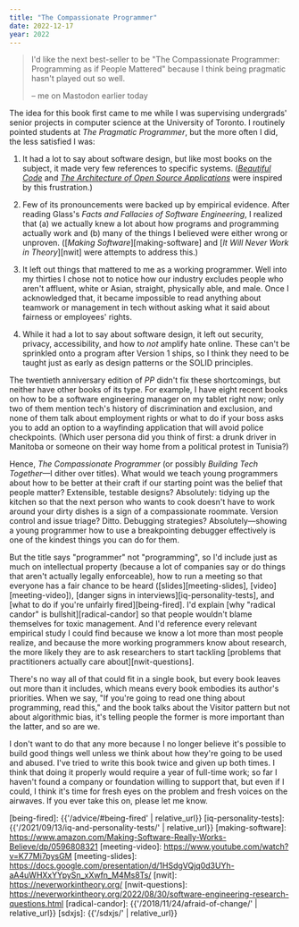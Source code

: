 ```yaml
---
title: "The Compassionate Programmer"
date: 2022-12-17
year: 2022
---
```


> I'd like the next best-seller to be
> "The Compassionate Programmer: Programming as if People Mattered"
> because I think being pragmatic hasn't played out so well.
>
> – me on Mastodon earlier today

The idea for this book first came to me while I was supervising undergrads' senior projects
in computer science at the University of Toronto.
I routinely pointed students at *The Pragmatic Programmer*,
but the more often I did,
the less satisfied I was:

1.  It had a lot to say about software design,
    but like most books on the subject,
    it made very few references to specific systems.
    ([*Beautiful Code*][beautiful-code] and [*The Architecture of Open Source Applications*][aosa]
    were inspired by this frustration.)

2.  Few of its pronouncements were backed up by empirical evidence.
    After reading Glass's *Facts and Fallacies of Software Engineering*,
    I realized that (a) we actually knew a lot about how programs and programming actually work
    and (b) many of the things I believed were either wrong or unproven.
    ([*Making Software*][making-software] and [*It Will Never Work in Theory*][nwit]
    were attempts to address this.)

3.  It left out things that mattered to me as a working programmer.
    Well into my thirties I chose not to notice
    how our industry excludes people
    who aren't affluent, white or Asian, straight, physically able, and male.
    Once I acknowledged that,
    it became impossible to read anything about teamwork or management in tech
    without asking what it said about fairness or employees' rights.

4.  While it had a lot to say about software design,
    it left out security, privacy, accessibility, and how to *not* amplify hate online.
    These can't be sprinkled onto a program after Version 1 ships,
    so I think they need to be taught just as early as design patterns or the SOLID principles.

The twentieth anniversary edition of *PP* didn't fix these shortcomings,
but neither have other books of its type.
For example,
I have eight recent books on how to be a software engineering manager on my tablet right now;
only two of them mention tech's history of discrimination and exclusion,
and none of them talk about employment rights
or what to do if your boss asks you to add an option to a wayfinding application
that will avoid police checkpoints.
(Which user persona did you think of first:
a drunk driver in Manitoba
or someone on their way home from a political protest in Tunisia?)

Hence, *The Compassionate Programmer*
(or possibly *Building Tech Together*—I dither over titles).
What would we teach young programmers about how to be better at their craft
if our starting point was the belief that people matter?
Extensible, testable designs?
Absolutely: tidying up the kitchen
so that the next person who wants to cook
doesn't have to work around your dirty dishes
is a sign of a compassionate roommate.
Version control and issue triage?
Ditto.
Debugging strategies?
Absolutely—showing a young programmer how to use a breakpointing debugger effectively
is one of the kindest things you can do for them.

But the title says "programmer" not "programming",
so I'd include just as much on intellectual property
(because a lot of companies say or do things that aren't actually legally enforceable),
how to run a meeting so that everyone has a fair chance to be heard
([slides][meeting-slides], [video][meeting-video]),
[danger signs in interviews][iq-personality-tests],
and [what to do if you're unfairly fired][being-fired].
I'd explain [why "radical candor" is bullshit][radical-candor]
so that people wouldn't blame themselves for toxic management.
And I'd reference every relevant empirical study I could find
because we know a lot more than most people realize,
and because the more working programmers know about research,
the more likely they are to ask researchers to start tackling
[problems that practitioners actually care about][nwit-questions].

There's no way all of that could fit in a single book,
but every book leaves out more than it includes,
which means every book embodies its author's priorities.
When we say, "If you're going to read one thing about programming, read this,"
and the book talks about the Visitor pattern but not about algorithmic bias,
it's telling people the former is more important than the latter,
and so are we.

I don't want to do that any more
because I no longer believe it's possible to build good things well
unless we think about how they're going to be used and abused.
I've tried to write this book twice and given up both times.
I think that doing it properly would require a year of full-time work;
so far I haven't found a company or foundation willing to support that,
but even if I could,
I think it's time for fresh eyes on the problem and fresh voices on the airwaves.
If you ever take this on,
please let me know.

[aosa]: https://aosabook.org/
[beautiful-code]: https://www.oreilly.com/library/view/beautiful-code/9780596510046/
[being-fired]: {{'/advice/#being-fired' | relative_url}}
[iq-personality-tests]: {{'/2021/09/13/iq-and-personality-tests/' | relative_url}}
[making-software]: https://www.amazon.com/Making-Software-Really-Works-Believe/dp/0596808321
[meeting-video]: https://www.youtube.com/watch?v=K77Mi7pysGM
[meeting-slides]: https://docs.google.com/presentation/d/1HSdgVQjq0d3UYh-aA4uWHXxYYpySn_xXwfn_M4Ms8Ts/
[nwit]: https://neverworkintheory.org/
[nwit-questions]: https://neverworkintheory.org/2022/08/30/software-engineering-research-questions.html
[radical-candor]: {{'/2018/11/24/afraid-of-change/' | relative_url}}
[sdxjs]: {{'/sdxjs/' | relative_url}}
